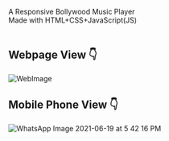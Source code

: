 A Responsive Bollywood Music Player
<br>
Made with HTML+CSS+JavaScript(JS)
<br><br>
<h2>Webpage View &#128071;</h2>

![WebImage](https://user-images.githubusercontent.com/60263821/122641579-e6224c00-d123-11eb-96ca-0af000917ad5.png)

<h2>Mobile Phone View &#128071;</h2>

![WhatsApp Image 2021-06-19 at 5 42 16 PM](https://user-images.githubusercontent.com/60263821/122642024-14089000-d126-11eb-853b-5c2752409b7b.jpeg)



